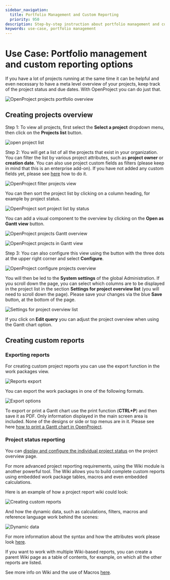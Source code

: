 ```yaml
---
sidebar_navigation:
  title: Portfolio Management and Custom Reporting
  priority: 950
description: Step-by-step instruction about portfolio management and custom reporting
keywords: use-case, portfolio management
---
```


# Use Case: Portfolio management and custom reporting options

If you have a lot of projects running at the same time it can be helpful and even necessary to have a meta level overview of your projects, keep track of the project status and due dates. With OpenProject you can do just that. 

![OpenProject projects portfolio overview](openproject_projects_overview.png)

## Creating projects overview

Step 1: To view all projects, first select the **Select a project** dropdown menu, then click on the **Projects list** button. 

![open project list](openproject_select_projects_list.png)

Step 2: You will get a list of all the projects that exist in your organization. You can filter the list by various project attributes, such as **project owner** or **creation date**. You can also use project custom fields as filters (please keep in mind that this is an enterprise add-on).  If you have not added any custom fields yet, please see [here](../../system-admin-guide/custom-fields/) how to do it. 

![OpenProject filter projects view](openproject_filter_projects.png)

You can then sort the project list by clicking on a column heading, for example by project status.

![OpenProject sort project list by status](sort_by_status.png)

You can add a visual component to the overview by clicking on the **Open as Gantt view** button. 

![OpenProject projects Gantt overview](open_as_gantt_view.png)

![OpenProject projects in Gantt view](gantt_view.png)

Step 3: You can also configure this view using the button with the three dots at the upper right corner and select **Configure**. 

![OpenProject configure projects overview](openrpoject_configure_projects_overview.png)

You will then be led to the **System settings** of the global Administration. If you scroll down the page, you can select which columns are to be displayed in the project list in the section **Settings for project overview list** (you will need to scroll down the page). Please save your changes via the blue **Save** button, at the bottom of the page.

![Settings for project overview list](openproject_settings_for_project_overview_list.png)

If you click on **Edit query** you can adjust the project overview when using the Gantt chart option. 

## Creating custom reports

### Exporting reports
For creating custom project reports you can use the export function in the work packages view. 

![Reports export](openproject_export.png)



You can export the work packages in one of the following formats. 

![Export options](export_options.png)

To export or print a Gantt chart use the print function (**CTRL+P**) and then save it as PDF. Only information displayed in the main screen area is included. None of the designs or side or top menus are in it. Please see here [how to print a Gantt chart in OpenProject](../../user-guide/gantt-chart/#how-to-print-a-gantt-chart).


### Project status reporting
You can [display and configure the individual project status](../../user-guide/projects/project-status/) on the project overview page. 

For more advanced project reporting requirements, using the Wiki module is another powerful tool. The Wiki allows you to build complete custom reports using embedded work package tables, macros and even embedded calculations.

Here is an example of how a project report wiki could look:

![Creating custom reports](Wiki.png)

And how the dynamic data, such as calculations, filters, macros and reference language work behind the scenes:

![Dynamic data](openproject_wiki_editing.png)

For more information about the syntax and how the attributes work please look [here](../../user-guide/wysiwyg/).

If you want to work with multiple Wiki-based reports, you can create a parent Wiki page as a table of contents, for example, on which all the other reports are listed.

See more info on Wiki and the use of Macros [here](../../user-guide/wiki/).

